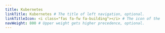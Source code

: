 ```yaml
---
title: Kubernetes
linkTitle: Kubernetes # The title of left navigation, optional.
linkTitleIcon: <i class="fas fa-fw fa-building"></i> # The icon of the link title, optional.
navWeight: 800 # Upper weight gets higher precedence, optional.
---
```

